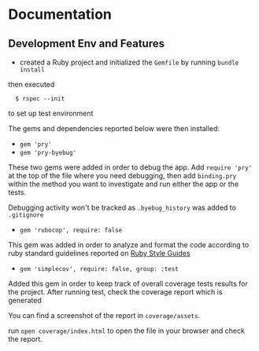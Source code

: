 # Documentation
## Development Env and Features
* created a Ruby project and initialized the `Gemfile` by running `bundle install`

then executed

  ```
    $ rspec --init
  ```

  to set up test environment

The gems and dependencies reported below were then installed:

* `gem 'pry'`
* `gem 'pry-byebug'`

These two gems were added in order to debug the app.
Add `require 'pry'` at the top of the file where you need debugging,
then add `binding.pry` within the method you want to investigate and run either the app or the tests.

Debugging activity won't be tracked as `.byebug_history` was added to `.gitignore`

* `gem 'rubocop', require: false`

This gem was added in order to analyze and format the code according to
ruby standard guidelines reported on [Ruby Style Guides](https://rubystyle.guide/)

* `gem 'simplecov', require: false, group: :test`

Added this gem in order to keep track of overall coverage tests results for the project.
After running test, check the coverage report which is generated

You can find a screenshot of the report in `coverage/assets`.

run `open coverage/index.html` to open the file in your browser and check the report.

